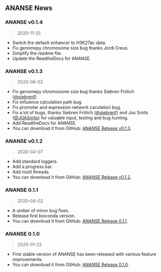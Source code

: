 ## ANANSE News

### ANANSE v0.1.4
> 2020-11-25

* Switch the default enhancer to H3K27ac data.
* Fix genomepy chromosome size bug thanks Jordi Creus.
* Simplify the readme file.
* Update the ReadtheDocs for ANANSE.  

### ANANSE v0.1.3
> 2020-06-02

* Fix genomepy chromosome size bug thanks Siebren Frölich ([@siebrenf](https://github.com/siebrenf)).
* Fix influence calculation path bug.
* Fix promoter and expression network caculation bug.
* Fix a lot of bugs, thanks Siebren Frölich ([@siebrenf](https://github.com/siebrenf)) and Jos Smits ([@JGASmits](https://github.com/JGASmits)) for valuable input, testing and bug hunting.  
* Add ReadtheDocs for ANANSE.  
* You can download it from GitHub: [ANANSE Release v0.1.3](https://github.com/vanheeringen-lab/ANANSE/releases/tag/v0.1.3).

### ANANSE v0.1.2
> 2020-04-07

* Add standard loggers.  
* Add a progress bar.  
* Add mutil threads.  
* You can download it from GitHub: [ANANSE Release v0.1.2](https://github.com/vanheeringen-lab/ANANSE/releases/tag/v0.1.2).

### ANANSE 0.1.1
> 2020-04-02

* A umber of minor bug fixes.  
* Release first bioconda version.  
* You can download it from GitHub: [ANANSE Release 0.1.1](https://github.com/vanheeringen-lab/ANANSE/releases/tag/0.1.1).

### ANANSE 0.1.0
> 2020-01-22

* First stable version of ANANSE has been released with various feature improvements.   
* You can download it from GitHub: [ANANSE Release 0.1.0](https://github.com/vanheeringen-lab/ANANSE/releases/tag/0.1.0).

